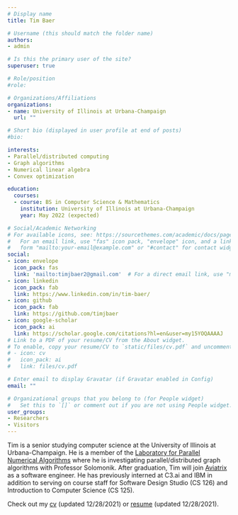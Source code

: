 ```yaml
---
# Display name
title: Tim Baer

# Username (this should match the folder name)
authors:
- admin

# Is this the primary user of the site?
superuser: true

# Role/position
#role:

# Organizations/Affiliations
organizations:
- name: University of Illinois at Urbana-Champaign
  url: ""

# Short bio (displayed in user profile at end of posts)
#bio:

interests:
- Parallel/distributed computing
- Graph algorithms
- Numerical linear algebra
- Convex optimization

education:
  courses:
  - course: BS in Computer Science & Mathematics
    institution: University of Illinois at Urbana-Champaign
    year: May 2022 (expected)

# Social/Academic Networking
# For available icons, see: https://sourcethemes.com/academic/docs/page-builder/#icons
#   For an email link, use "fas" icon pack, "envelope" icon, and a link in the
#   form "mailto:your-email@example.com" or "#contact" for contact widget.
social:
- icon: envelope
  icon_pack: fas
  link: 'mailto:timjbaer2@gmail.com'  # For a direct email link, use "mailto:test@example.org".
- icon: linkedin
  icon_pack: fab
  link: https://www.linkedin.com/in/tim-baer/
- icon: github
  icon_pack: fab
  link: https://github.com/timjbaer
- icon: google-scholar
  icon_pack: ai
  link: https://scholar.google.com/citations?hl=en&user=my15YOQAAAAJ
# Link to a PDF of your resume/CV from the About widget.
# To enable, copy your resume/CV to `static/files/cv.pdf` and uncomment the lines below.
# - icon: cv
#   icon_pack: ai
#   link: files/cv.pdf

# Enter email to display Gravatar (if Gravatar enabled in Config)
email: ""

# Organizational groups that you belong to (for People widget)
#   Set this to `[]` or comment out if you are not using People widget.
user_groups:
- Researchers
- Visitors
---
```


Tim is a senior studying computer science at the University of Illinois at Urbana-Champaign. He is a member of the [Laboratory for Parallel Numerical Algorithms](https://lpna.cs.illinois.edu) where he is investigating parallel/distributed graph algorithms with Professor Solomonik. After graduation, Tim will join [Aviatrix](https://aviatrix.com) as a software engineer. He has previously interned at C3.ai and IBM in addition to serving on course staff for Software Design Studio (CS 126) and Introduction to Computer Science (CS 125).

Check out my [cv](https://timjbaer.github.io/baer_cv.pdf) (updated 12/28/2021) or [resume](https://timjbaer.github.io/baer_resume.pdf) (updated 12/28/2021).
